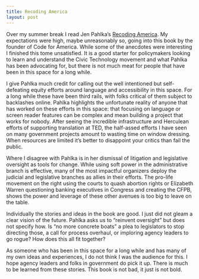 ```yaml
---
title: Recoding America
layout: post
---
```

Over my summer break I read Jen Pahlka’s [Recoding America](https://www.recodingamerica.us). My expectations were high, maybe unreasonably so, going into this book by the founder of Code for America. While some of the anecdotes were interesting I finished this tome unsatisfied. It is a good starter for policymakers looking to learn and understand the Civic Technology movement and what Pahlka has been advocating for, but there is not much meat for people that have been in this space for a long while.

I give Pahlka much credit for calling out the well intentioned but self-defeating equity efforts around language and accessibility in this space. For a long while these have been third rails, with folks critical of them subject to backlashes online. Pahlka highlights the unfortunate reality of anyone that has worked on these efforts in this space: that focusing on language or screen reader features can be complex and mean building a project that works for nobody. After seeing the incredible infrastructure and Herculean efforts of supporting translation at TED, the half-assed efforts I have seen on many government projects amount to wasting time on window dressing. When resources are limited it’s better to disappoint your critics than fail the public.

Where I disagree with Pahlka is in her dismissal of litigation and legislative oversight as tools for change. While using soft power in the administrative branch is effective, many of the most impactful organizers deploy the judicial and legislative branches as allies in their efforts. The pro-life movement on the right using the courts to quash abortion rights or Elizabeth Warren questioning banking executives in Congress and creating the CFPB, shows the power and leverage of these other avenues is too big to leave on the table.

Individually the stories and ideas in the book are good. I just did not gleam a clear vision of the future. Pahlka asks us to “reinvent oversight” but does not specify how. Is “no more concrete boats” a plea to legislators to stop directing those, a call for process overhaul, or imploring agency leaders to go rogue? How does this all fit together? 

As someone who has been in this space for a long while and has many of my own ideas and experiences, I do not think I was the audience for this. I hope agency leaders and folks in government do pick it up. There is much to be learned from these stories. This book is not bad, it just is not bold.